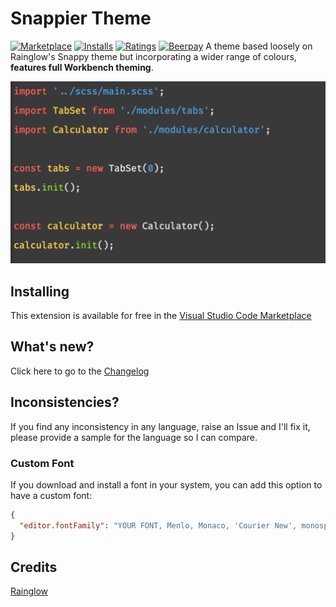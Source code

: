 # Snappier Theme

[![Marketplace](https://vsmarketplacebadge.apphb.com/version/bertieblackman.snappier.svg)](https://marketplace.visualstudio.com/items/bertieblackman.snappier) [![Installs](https://vsmarketplacebadge.apphb.com/installs/bertieblackman.snappier.svg)](https://marketplace.visualstudio.com/items/bertieblackman.snappier) [![Ratings](https://vsmarketplacebadge.apphb.com/rating-short/bertieblackman.snappier.svg)](https://marketplace.visualstudio.com/items/bertieblackman.snappier)
[![Beerpay](https://beerpay.io/covertbert/vscode-snappier-theme/badge.svg?style=beer)](https://beerpay.io/covertbert/vscode-snappier-theme)
A theme based loosely on Rainglow's Snappy theme but incorporating a wider range of colours, **features full Workbench theming**.

![](https://raw.githubusercontent.com/covertbert/vscode-snappier-theme/master/screenshots/preview.png)

## Installing

This extension is available for free in the [Visual Studio Code Marketplace]()

## What's new?

Click here to go to the [Changelog](https://github.com/covertbert/vscode-snappier-theme/blob/master/CHANGELOG.md)

## Inconsistencies?

If you find any inconsistency in any language, raise an Issue and I'll fix it, please provide a sample for the language so I can compare.

### Custom Font

If you download and install a font in your system, you can add this option to have a custom font:

```json
{
  "editor.fontFamily": "YOUR FONT, Menlo, Monaco, 'Courier New', monospace"
}
```

## Credits

[Rainglow](https://marketplace.visualstudio.com/items?itemName=daylerees.rainglow)
